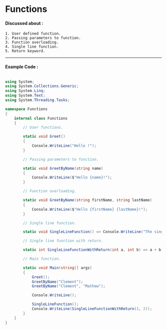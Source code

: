 # Functions

#### Discussed about :

    1. User defined function.
    2. Passing parameters to function.
    3. Function overloading.
    4. Single line function.
    5. Return keyword.

---

#### Example Code :

```c#

using System;
using System.Collections.Generic;
using System.Linq;
using System.Text;
using System.Threading.Tasks;

namespace Functions
{
    internal class Functions
    {
        // User functions.

        static void Greet()
        {
            Console.WriteLine("Hello !");
        }

        // Passing parameters to function.

        static void GreetByName(string name)
        {
            Console.WriteLine($"Hello {name}!");
        }

        // Function overloading.

        static void GreetByName(string firstName, string lastName)
        {
            Console.WriteLine($"Hello {firstName} {lastName}!");
        }

        // Single line function.

        static void SingleLineFunction() => Console.WriteLine("The single line function");

        // Single line function with return.

        static int SingleLineFunctionWithReturn(int a, int b) => a + b;

        // Main function.

        static void Main(string[] args)
        {
            Greet();
            GreetByName("Clement");
            GreetByName("Clement", "Mathew");

            Console.WriteLine();

            SingleLineFunction();
            Console.WriteLine(SingleLineFunctionWithReturn(1, 2));
        }
    }
}

```

